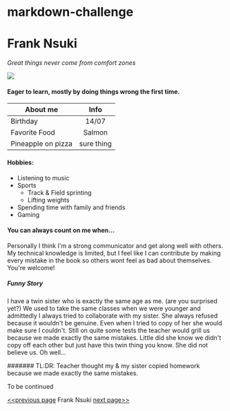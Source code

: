 # markdown-challenge

# Frank Nsuki

*Great things never come from comfort zones*

![](https://raw.githubusercontent.com/Fib88/markdown-challenge/master/Frank_picture.jpg)

#### Eager to learn, mostly by doing things wrong the first time.

| About me | Info |
| ------------- |:-------------:| 
| Birthday     | 14/07 |  
| Favorite Food      | Salmon     | 
| Pineapple on pizza | sure thing | 

#### Hobbies:

+ Listening to music
+ Sports
    + Track & Field sprinting
    + Lifting weights      
+ Spending time with family and friends
+ Gaming 

#### You can always count on me when...

Personally I think I'm a strong communicator and get along well with others.
My technical knowledge is limited, but I feel like I can contribute by making every mistake in the book so others wont feel as bad about themselves. You're welcome!

##### Funny Story

I have a twin sister who is exactly the same age as me. (are you surprised yet?)
We used to take the same classes when we were younger and admittedly I always tried to collaborate with my sister.
She always refused because it wouldn't be genuine. Even when I tried to copy of her she would make sure I couldn't.
Still on quite some tests the teacher would grill us because we made exactly the same mistakes.
Little did she know we didn't copy off each other but just have this twin thing you know. She did not believe us.
Oh well...

####### TL:DR:
Teacher thought my & my sister copied homework because we made exactly the same mistakes.







To be continued





[<<previous page](https://github.com/Akenaftw/markdown-challenge) Frank Nsuki [next page>>](https://github.com/HendrikCromboom/markdown-challenge)
